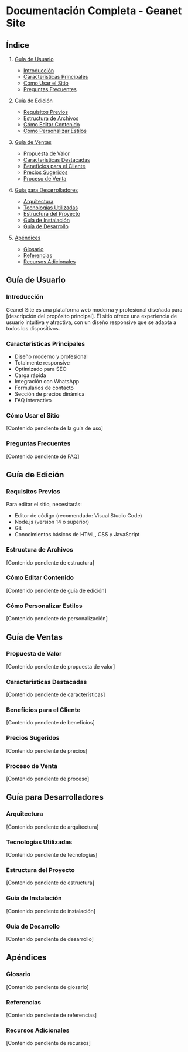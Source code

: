# Documentación Completa - Geanet Site

## Índice

1. [Guía de Usuario](#guía-de-usuario)
   - [Introducción](#introducción)
   - [Características Principales](#características-principales)
   - [Cómo Usar el Sitio](#cómo-usar-el-sitio)
   - [Preguntas Frecuentes](#preguntas-frecuentes)

2. [Guía de Edición](#guía-de-edición)
   - [Requisitos Previos](#requisitos-previos)
   - [Estructura de Archivos](#estructura-de-archivos)
   - [Cómo Editar Contenido](#cómo-editar-contenido)
   - [Cómo Personalizar Estilos](#cómo-personalizar-estilos)

3. [Guía de Ventas](#guía-de-ventas)
   - [Propuesta de Valor](#propuesta-de-valor)
   - [Características Destacadas](#características-destacadas)
   - [Beneficios para el Cliente](#beneficios-para-el-cliente)
   - [Precios Sugeridos](#precios-sugeridos)
   - [Proceso de Venta](#proceso-de-venta)

4. [Guía para Desarrolladores](#guía-para-desarrolladores)
   - [Arquitectura](#arquitectura)
   - [Tecnologías Utilizadas](#tecnologías-utilizadas)
   - [Estructura del Proyecto](#estructura-del-proyecto)
   - [Guía de Instalación](#guía-de-instalación)
   - [Guía de Desarrollo](#guía-de-desarrollo)

5. [Apéndices](#apéndices)
   - [Glosario](#glosario)
   - [Referencias](#referencias)
   - [Recursos Adicionales](#recursos-adicionales)

## Guía de Usuario

### Introducción
Geanet Site es una plataforma web moderna y profesional diseñada para [descripción del propósito principal]. El sitio ofrece una experiencia de usuario intuitiva y atractiva, con un diseño responsive que se adapta a todos los dispositivos.

### Características Principales
- Diseño moderno y profesional
- Totalmente responsive
- Optimizado para SEO
- Carga rápida
- Integración con WhatsApp
- Formularios de contacto
- Sección de precios dinámica
- FAQ interactivo

### Cómo Usar el Sitio
[Contenido pendiente de la guía de uso]

### Preguntas Frecuentes
[Contenido pendiente de FAQ]

## Guía de Edición

### Requisitos Previos
Para editar el sitio, necesitarás:
- Editor de código (recomendado: Visual Studio Code)
- Node.js (versión 14 o superior)
- Git
- Conocimientos básicos de HTML, CSS y JavaScript

### Estructura de Archivos
[Contenido pendiente de estructura]

### Cómo Editar Contenido
[Contenido pendiente de guía de edición]

### Cómo Personalizar Estilos
[Contenido pendiente de personalización]

## Guía de Ventas

### Propuesta de Valor
[Contenido pendiente de propuesta de valor]

### Características Destacadas
[Contenido pendiente de características]

### Beneficios para el Cliente
[Contenido pendiente de beneficios]

### Precios Sugeridos
[Contenido pendiente de precios]

### Proceso de Venta
[Contenido pendiente de proceso]

## Guía para Desarrolladores

### Arquitectura
[Contenido pendiente de arquitectura]

### Tecnologías Utilizadas
[Contenido pendiente de tecnologías]

### Estructura del Proyecto
[Contenido pendiente de estructura]

### Guía de Instalación
[Contenido pendiente de instalación]

### Guía de Desarrollo
[Contenido pendiente de desarrollo]

## Apéndices

### Glosario
[Contenido pendiente de glosario]

### Referencias
[Contenido pendiente de referencias]

### Recursos Adicionales
[Contenido pendiente de recursos] 